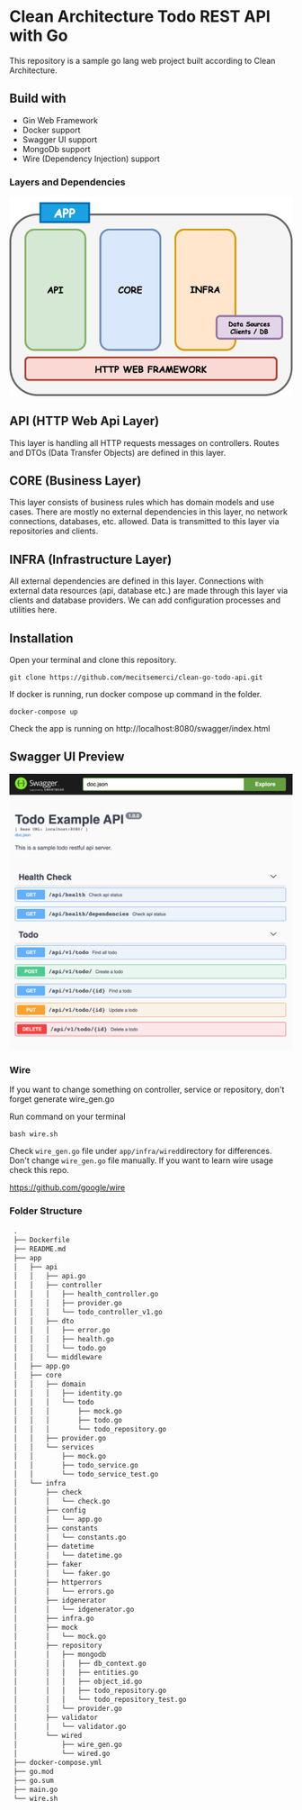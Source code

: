 # Clean Architecture Todo REST API with Go

This repository is a sample go lang web project built according to Clean Architecture.  

## Build with
* Gin Web Framework
* Docker support
* Swagger UI support
* MongoDb support
* Wire (Dependency Injection) support 

### Layers and Dependencies

![image](./docs/img/layers.png)

## API (HTTP Web Api Layer)
This layer is handling all HTTP requests messages on controllers. 
Routes and DTOs (Data Transfer Objects) are defined in this layer.

## CORE (Business Layer)
This layer consists of business rules which has domain models and use cases. 
There are mostly no external dependencies in this layer, no network connections, databases, etc. allowed.
Data is transmitted to this layer via repositories and clients.

## INFRA (Infrastructure Layer)
All external dependencies are defined in this layer. 
Connections with external data resources (api, database etc.) are made through this layer via clients and database providers.
We can add configuration processes and utilities here.

## Installation
 Open your terminal and clone this repository.
 
    git clone https://github.com/mecitsemerci/clean-go-todo-api.git

If docker is running, run docker compose up command in the folder.

    docker-compose up

Check the app is running on http://localhost:8080/swagger/index.html

 ## Swagger UI Preview
 
 ![image](./docs/img/Swagger_UI.png)
 
### Wire 

If you want to change something on controller, service or repository, don't forget generate wire_gen.go

Run command on your terminal

```
bash wire.sh
```

Check `wire_gen.go` file under `app/infra/wired`directory for differences. Don't change `wire_gen.go` file manually. If you want to learn wire usage check this repo.

https://github.com/google/wire
 
### Folder Structure
    
     .
     ├── Dockerfile
     ├── README.md
     ├── app
     │   ├── api
     │   │   ├── api.go
     │   │   ├── controller
     │   │   │   ├── health_controller.go
     │   │   │   ├── provider.go
     │   │   │   └── todo_controller_v1.go
     │   │   ├── dto
     │   │   │   ├── error.go
     │   │   │   ├── health.go
     │   │   │   └── todo.go
     │   │   └── middleware
     │   ├── app.go
     │   ├── core
     │   │   ├── domain
     │   │   │   ├── identity.go
     │   │   │   └── todo
     │   │   │       ├── mock.go
     │   │   │       ├── todo.go
     │   │   │       └── todo_repository.go
     │   │   ├── provider.go
     │   │   └── services
     │   │       ├── mock.go
     │   │       ├── todo_service.go
     │   │       └── todo_service_test.go
     │   └── infra
     │       ├── check
     │       │   └── check.go
     │       ├── config
     │       │   └── app.go
     │       ├── constants
     │       │   └── constants.go
     │       ├── datetime
     │       │   └── datetime.go
     │       ├── faker
     │       │   └── faker.go
     │       ├── httperrors
     │       │   └── errors.go
     │       ├── idgenerator
     │       │   └── idgenerator.go
     │       ├── infra.go
     │       ├── mock
     │       │   └── mock.go
     │       ├── repository
     │       │   ├── mongodb
     │       │   │   ├── db_context.go
     │       │   │   ├── entities.go
     │       │   │   ├── object_id.go
     │       │   │   ├── todo_repository.go
     │       │   │   └── todo_repository_test.go
     │       │   └── provider.go
     │       ├── validator
     │       │   └── validator.go
     │       └── wired
     │           ├── wire_gen.go
     │           └── wired.go
     ├── docker-compose.yml
     ├── go.mod
     ├── go.sum
     ├── main.go
     └── wire.sh